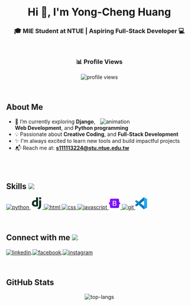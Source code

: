 <h1 align="center">Hi 👋, I'm Yong-Cheng Huang</h1>
<h3 align="center">🎓 MIE Student at NTUE | Aspiring Full-Stack Developer 💻</h3>

<br />

<h3 align="center">📊 Profile Views</h3>
<p align="center">
  <img src="https://komarev.com/ghpvc/?username=Yong-Cheng-Huang&label=Profile%20views&color=0e75b6&style=flat" alt="profile views" />
</p>

<br />

<h2> About Me </h2>
<p><img align="right" src="https://github.com/Adam-pw/Adam-pw/blob/main/animation_500_kxa883sd.gif" alt="animation" width="250"/></p>

- 🌱 I’m currently exploring **Django**, **Web Development**, and **Python programming**
- 💡 Passionate about **Creative Coding**, and **Full-Stack Development**
- ✨ I'm always excited to learn new tools and build impactful projects
- 📬 Reach me at: **s111113224@stu.ntue.edu.tw**

<br />
<br />

<h2> Skills <img src="https://media2.giphy.com/media/QssGEmpkyEOhBCb7e1/giphy.gif" width="32px"> </h2>

<p align="left">
  <!-- Python -->
  <a href="https://github.com/Yong-Cheng-Huang?tab=repositories&q=&type=&language=python&sort=">
    <img width="32px" src="https://raw.githubusercontent.com/rahulbanerjee26/githubAboutMeGenerator/main/icons/python.svg" alt="python">
  </a>

  <!-- Django -->
  <a href="https://github.com/Yong-Cheng-Huang?tab=repositories&q=django&type=&sort=">
    <img width="32px" src="https://raw.githubusercontent.com/devicons/devicon/master/icons/django/django-plain.svg" alt="django">
  </a>

  <!-- HTML -->
  <a href="https://github.com/Yong-Cheng-Huang?tab=repositories&q=&type=&language=html&sort=">
    <img width="32px" src="https://raw.githubusercontent.com/rahulbanerjee26/githubAboutMeGenerator/main/icons/html.svg" alt="html">
  </a>

  <!-- CSS -->
  <a href="https://github.com/Yong-Cheng-Huang?tab=repositories&q=&type=&language=css&sort=">
    <img width="32px" src="https://raw.githubusercontent.com/rahulbanerjee26/githubAboutMeGenerator/main/icons/css.svg" alt="css">
  </a>

  <!-- JavaScript -->
  <a href="https://github.com/Yong-Cheng-Huang?tab=repositories&q=&type=&language=javascript&sort=">
    <img width="32px" src="https://raw.githubusercontent.com/rahulbanerjee26/githubAboutMeGenerator/main/icons/javascript.svg" alt="javascript">
  </a>

  <!-- Bootstrap -->
  <a href="https://github.com/Yong-Cheng-Huang?tab=repositories&q=bootstrap&type=&sort=">
    <img width="32px" src="https://raw.githubusercontent.com/devicons/devicon/master/icons/bootstrap/bootstrap-original.svg" alt="bootstrap">
  </a>

  <!-- Git -->
  <a href="https://github.com/Yong-Cheng-Huang?tab=repositories&q=&type=&language=git&sort=">
    <img width="32px" src="https://www.vectorlogo.zone/logos/git-scm/git-scm-icon.svg" alt="git">
  </a>

  <!-- VS Code -->
  <a href="https://code.visualstudio.com/">
    <img width="32px" src="https://raw.githubusercontent.com/devicons/devicon/master/icons/vscode/vscode-original.svg" alt="vscode">
  </a>
</p>

<br />

<h2> Connect with me <img src='https://raw.githubusercontent.com/ShahriarShafin/ShahriarShafin/main/Assets/handshake.gif' width="100px"> </h2>

<p align="left">
  <a href="https://www.linkedin.com/in/yongcheng-ntue/" target="blank">
    <img align="center" src="https://raw.githubusercontent.com/rahuldkjain/github-profile-readme-generator/master/src/images/icons/Social/linked-in-alt.svg" alt="linkedin" height="30" width="40" />
  </a>
  <a href="https://www.facebook.com/huang.yong.cheng.525876" target="blank">
    <img align="center" src="https://raw.githubusercontent.com/rahuldkjain/github-profile-readme-generator/master/src/images/icons/Social/facebook.svg" alt="facebook" height="30" width="40" />
  </a>
  <a href="https://www.instagram.com/frank06_21/" target="blank">
    <img align="center" src="https://raw.githubusercontent.com/rahuldkjain/github-profile-readme-generator/master/src/images/icons/Social/instagram.svg" alt="instagram" height="30" width="40" />
  </a>
</p>

<br />


<h2> GitHub Stats </h2>

<p align="center">
  <img src="https://github-readme-stats.vercel.app/api/top-langs?username=Yong-Cheng-Huang&show_icons=true&locale=en&layout=compact&theme=tokyonight" alt="top-langs" />
</p>
